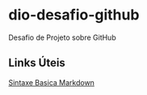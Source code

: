 # dio-desafio-github
Desafio de Projeto sobre GitHub

## Links Úteis

[Sintaxe Basica Markdown](https://www.markdownguide.org/basic-syntax/)
